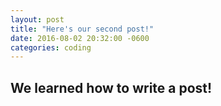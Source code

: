 ```yaml
---
layout: post
title: "Here's our second post!"
date: 2016-08-02 20:32:00 -0600
categories: coding
---
```

## We learned how to write a post!

